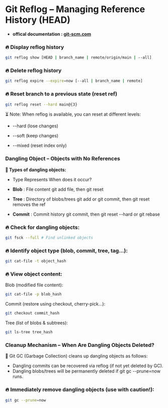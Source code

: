 # Git Reflog – Managing Reference History (HEAD)

- **offical documentation : [git-scm.com](https://git-scm.com/)**

### 🔥 Display reflog history

```sh
git reflog show [HEAD | branch_name | remote/origin/main | --all]
```

### 🔥 Delete reflog history

```sh
git reflog expire --expire=now [--all | branch_name | remote]
```

### 🔥 Reset branch to a previous state (reset ref)

```sh
git reflog reset --hard main@{3}
```

⏳ Note: When reflog is available, you can reset at different levels:

- --hard (lose changes)

- --soft (keep changes)

- --mixed (reset index only)

### Dangling Object – Objects with No References

**🚨 Types of dangling objects:**

- Type Represents When does it occur?

- **Blob** : File content git add file, then git reset

- **Tree** : Directory of blobs/trees git add or git commit, then git reset removes the ref

- **Commit** : Commit history git commit, then git reset --hard or git rebase

### 🔥 Check for dangling objects:

```sh
git fsck --full # Find unlinked objects
```

### 🔥 Identify object type (blob, commit, tree, tag...):

```sh
git cat-file -t object_hash
```

### 🔥 View object content:

Blob (modified file content):

```sh
git cat-file -p blob_hash
```

Commit (restore using checkout, cherry-pick...):

```sh
git checkout commit_hash
```

Tree (list of blobs & subtrees):

```sh
git ls-tree tree_hash
```

### Cleanup Mechanism – When Are Dangling Objects Deleted?

🚀 Git GC (Garbage Collection) cleans up dangling objects as follows:

- Dangling commits can be recovered via reflog (if not yet deleted by GC).
- Dangling blobs/trees will be permanently deleted if git gc --prune=now runs.

### 🔥 Immediately remove dangling objects (use with caution!):

```sh
git gc --prune=now
```
